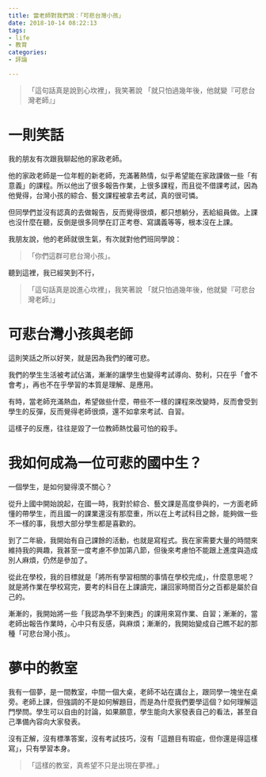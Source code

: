 ```yaml
---
title: 當老師對我們說：「可悲台灣小孩」
date: 2018-10-14 08:22:13
tags:
- life
- 教育
categories:
- 評論

---
```

> 「這句話真是說到心坎裡」，我笑著說
> 「就只怕過幾年後，他就變『可悲台灣老師』」

# 一則笑話
我的朋友有次跟我聊起他的家政老師。

他的家政老師是一位年輕的新老師，充滿著熱情，似乎希望能在家政課做一些「有意義」的課程。所以他出了很多報告作業，上很多課程，而且從不借課考試，因為他覺得，台灣小孩的綜合、藝文課程被拿去考試，真的很可憐。

但同學們並沒有認真的去做報告，反而覺得很煩，都只想躺分，丟給組員做。上課也沒什麼在聽，反倒是很多同學在訂正考卷、寫講義等等，根本沒在上課。

我朋友說，他的老師就很生氣，有次就對他們班同學說：
> 「你們這群可悲台灣小孩」。

聽到這裡，我已經笑到不行，
> 「這句話真是說進心坎裡」，我笑著說
> 「就只怕過幾年後，他就變『可悲台灣老師』」

# 可悲台灣小孩與老師
這則笑話之所以好笑，就是因為我們的確可悲。

我們的學生生活被考試佔滿，漸漸的讓學生也變得考試導向、勢利，只在乎「會不會考」，再也不在乎學習的本質是理解、是應用。

有時，當老師充滿熱血，希望做些什麼，帶些不一樣的課程來改變時，反而會受到學生的反彈，反而覺得老師很煩，還不如拿來考試、自習。

這樣子的反應，往往是毀了一位教師熱忱最可怕的殺手。

# 我如何成為一位可悲的國中生？
一個學生，是如何變得漠不關心？

從升上國中開始說起，在國一時，我對於綜合、藝文課是高度參與的，一方面老師懂的帶學生，而且國一的課業還沒有那麼重，所以在上考試科目之餘，能夠做一些不一樣的事，我想大部分學生都是喜歡的。

到了二年級，我開始有自己課餘的活動，也就是寫程式。我在家需要大量的時間來維持我的興趣，我甚至一度考慮不參加第八節，但後來考慮怕不能跟上進度與造成別人麻煩，仍然是參加了。

從此在學校，我的目標就是「將所有學習相關的事情在學校完成」，什麼意思呢？就是將作業在學校寫完，要考的科目在上課讀完，讓回家時間百分之百都是屬於自己的。

漸漸的，我開始將一些「我認為學不到東西」的課用來寫作業、自習；漸漸的，當老師出報告作業時，心中只有反感，與麻煩；漸漸的，我開始變成自己瞧不起的那種「可悲台灣小孩」。

# 夢中的教室
我有一個夢，是一間教室，中間一個大桌，老師不站在講台上，跟同學一塊坐在桌旁。老師上課，但強調的不是如何解題目，而是為什麼我們要學這個？如何理解這門學問。學生可以自由的討論，如果願意，學生能向大家發表自己的看法，甚至自己準備內容向大家發表。

沒有正解，沒有標準答案，沒有考試技巧，沒有「這題目有瑕疵，但你還是得這樣寫」，只有學習本身。

> 「這樣的教室，真希望不只是出現在夢裡。」
